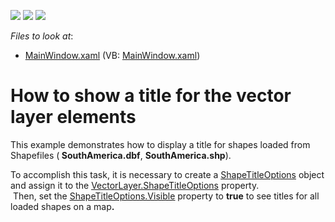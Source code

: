 <!-- default badges list -->
![](https://img.shields.io/endpoint?url=https://codecentral.devexpress.com/api/v1/VersionRange/128571824/22.2.2%2B)
[![](https://img.shields.io/badge/Open_in_DevExpress_Support_Center-FF7200?style=flat-square&logo=DevExpress&logoColor=white)](https://supportcenter.devexpress.com/ticket/details/E4248)
[![](https://img.shields.io/badge/📖_How_to_use_DevExpress_Examples-e9f6fc?style=flat-square)](https://docs.devexpress.com/GeneralInformation/403183)
<!-- default badges end -->
<!-- default file list -->
*Files to look at*:

* [MainWindow.xaml](./CS/VectorLayerTitleOptions/MainWindow.xaml) (VB: [MainWindow.xaml](./VB/VectorLayerTitleOptions/MainWindow.xaml))
<!-- default file list end -->
# How to show a title for the vector layer elements 


<p>This example demonstrates how to display a title for shapes loaded from Shapefiles (<strong> </strong><strong>SouthAmerica</strong><strong>.dbf</strong>, <strong>SouthAmerica</strong><strong>.shp</strong>). </p><p>To accomplish this task, it is necessary to create a  <a href="http://documentation.devexpress.com/#WPF/DevExpressXpfMapVectorLayer_ShapeTitleOptionstopic"><u>ShapeTitleOptions</u></a> object and assign it to the <a href="http://documentation.devexpress.com/#WPF/DevExpressXpfMapVectorLayer_ShapeTitleOptionstopic"><u>VectorLayer.ShapeTitleOptions</u></a> property. <br />
 Then, set the <a href="http://documentation.devexpress.com/#WPF/DevExpressXpfMapShapeTitleOptions_Visibletopic"><u>ShapeTitleOptions.Visible</u></a> property to <strong>true</strong> to see  titles for all  loaded shapes on a map<strong>. </strong></p><p> </p>

<br/>


